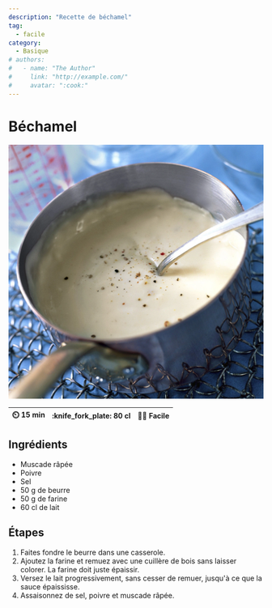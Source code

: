 ```yaml
---
description: "Recette de béchamel"
tag:
  - facile
category:
  - Basique
# authors:
#   - name: "The Author"
#     link: "http://example.com/"
#     avatar: ":cook:"
---
```


# Béchamel

![](/static/bechamel.webp)

| :timer_clock: 15 min | :knife_fork_plate: 80 cl | :cook: Facile |
| :------------------: | :----------------------: | :-----------: |

## Ingrédients

- Muscade râpée
- Poivre
- Sel
- 50 g de beurre
- 50 g de farine
- 60 cl de lait

## Étapes

1. Faites fondre le beurre dans une casserole.
1. Ajoutez la farine et remuez avec une cuillère de bois sans laisser colorer.
   La farine doit juste épaissir.
1. Versez le lait progressivement, sans cesser de remuer, jusqu'à ce que la
   sauce épaississe.
1. Assaisonnez de sel, poivre et muscade râpée.
